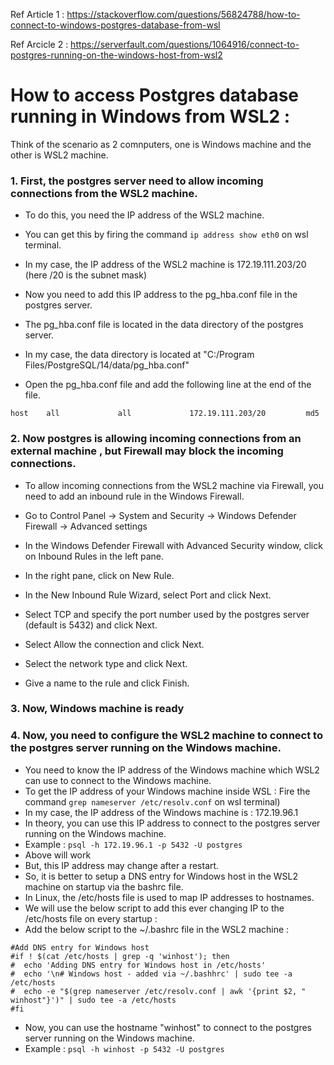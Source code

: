 Ref Article 1 : https://stackoverflow.com/questions/56824788/how-to-connect-to-windows-postgres-database-from-wsl

Ref Arcicle 2 : https://serverfault.com/questions/1064916/connect-to-postgres-running-on-the-windows-host-from-wsl2

# How to access Postgres database running in Windows from WSL2 : 

Think of the scenario as 2 comnputers, one is Windows machine and the other is WSL2 machine.

### 1. First, the postgres server need to allow incoming connections from the WSL2 machine.


- To do this, you need the IP address of the WSL2 machine.

- You can get this by firing the command `ip address show eth0` on wsl terminal.

- In my case, the IP address of the WSL2 machine is 172.19.111.203/20 (here /20 is the subnet mask)

- Now you need to add this IP address to the pg_hba.conf file in the postgres server.

- The pg_hba.conf file is located in the data directory of the postgres server.

- In my case, the data directory is located at "C:/Program Files/PostgreSQL/14/data/pg_hba.conf"

- Open the pg_hba.conf file and add the following line at the end of the file.

```
host    all             all             172.19.111.203/20         md5
```

### 2. Now postgres is allowing incoming connections from an external machine , but Firewall may block the incoming connections.


- To allow incoming connections from the WSL2 machine via Firewall, you need to add an inbound rule in the Windows Firewall.

- Go to Control Panel -> System and Security -> Windows Defender Firewall -> Advanced settings

- In the Windows Defender Firewall with Advanced Security window, click on Inbound Rules in the left pane.

- In the right pane, click on New Rule.

- In the New Inbound Rule Wizard, select Port and click Next.

- Select TCP and specify the port number used by the postgres server (default is 5432) and click Next.

- Select Allow the connection and click Next.

- Select the network type and click Next.

- Give a name to the rule and click Finish.

### 3. Now, Windows machine is ready

### 4. Now, you need to configure the WSL2 machine to connect to the postgres server running on the Windows machine.

- You need to know the IP address of the Windows machine which WSL2 can use to connect to the Windows machine.
- To get the IP address of your Windows machine inside WSL : Fire the command `grep nameserver /etc/resolv.conf` on wsl terminal)
- In my case, the IP address of the Windows machine is : 172.19.96.1
- In theory, you can use this IP address to connect to the postgres server running on the Windows machine.
- Example : `psql -h 172.19.96.1 -p 5432 -U postgres`
- Above will work
- But, this IP address may change after a restart.
- So, it is better to setup a DNS entry for Windows host in the WSL2 machine on startup via the bashrc file.
- In Linux, the /etc/hosts file is used to map IP addresses to hostnames.
- We will use the below script to add this ever changing IP to the /etc/hosts file on every startup : 
- Add the below script to the ~/.bashrc file in the WSL2 machine : 

```
#Add DNS entry for Windows host
#if ! $(cat /etc/hosts | grep -q 'winhost'); then
#  echo 'Adding DNS entry for Windows host in /etc/hosts'
#  echo '\n# Windows host - added via ~/.bashhrc' | sudo tee -a /etc/hosts
#  echo -e "$(grep nameserver /etc/resolv.conf | awk '{print $2, "   winhost"}')" | sudo tee -a /etc/hosts
#fi
```

- Now, you can use the hostname "winhost" to connect to the postgres server running on the Windows machine.
- Example : `psql -h winhost -p 5432 -U postgres`